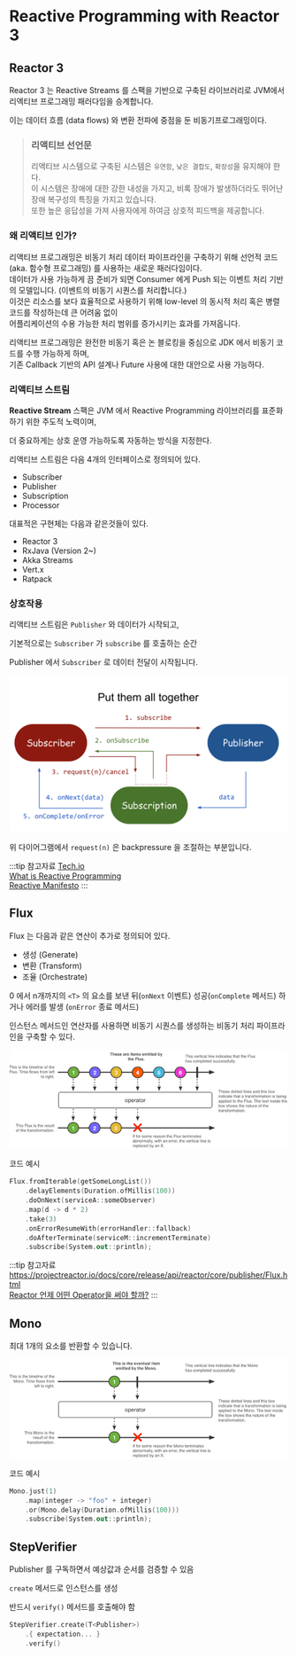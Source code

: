 # Reactive Programming with Reactor 3

## Reactor 3

Reactor 3 는 Reactive Streams 를 스팩을 기반으로 구축된 라이브러리로 JVM에서 리엑티브 프로그래밍 패러다임을 승계합니다.

이는 데이터 흐름 (data flows) 와 변환 전파에 중점을 둔 비동기프로그래밍이다.

> ### 리액티브 선언문
>
> 리액티브 시스템으로 구축된 시스템은 `유연함`, `낮은 결합도`, `확장성`을 유지해야 한다. <br/>
> 이 시스템은 장애에 대한 강한 내성을 가지고, 비록 장애가 발생하더라도 뛰어난 장애 복구성의 특징을 가지고 있습니다. <br/>
> 또한 높은 응답성을 가져 사용자에게 하여금 상호적 피드백을 제공합니다.

### 왜 리액티브 인가?

리액티브 프로그래밍은 비동기 처리 데이터 파이프라인을 구축하기 위해 선언적 코드(aka. 함수형 프로그래밍) 를 사용하는 새로운 패러다임이다.<br/>
데이터가 사용 가능하게 끔 준비가 되면 Consumer 에게 Push 되는 이벤트 처리 기반의 모델입니다. (이벤트의 비동기 시퀀스를 처리합니다.)<br/>
이것은 리소스를 보다 효율적으로 사용하기 위해 low-level 의 동시적 처리 혹은 병렬 코드를 작성하는데 큰 어려움 없이<br/>
어플리케이션의 수용 가능한 처리 범위를 증가시키는 효과를 가져옵니다.

리액티브 프로그래밍은 완전한 비동기 혹은 논 블로킹을 중심으로 JDK 에서 비동기 코드를 수행 가능하게 하며,<br/>
기존 Callback 기반의 API 설계나 Future 사용에 대한 대안으로 사용 가능하다.

### 리액티브 스트림

**Reactive Stream** 스팩은 JVM 에서 Reactive Programming 라이브러리를 표준화 하기 위한 주도적 노력이며,

더 중요하게는 상호 운영 가능하도록 자동하는 방식을 지정한다.

리액티브 스트림은 다음 4개의 인터페이스로 정의되어 있다.

* Subscriber
* Publisher
* Subscription
* Processor

대표적은 구현체는 다음과 같은것들이 있다.

* Reactor 3
* RxJava (Version 2~)
* Akka Streams
* Vert.x
* Ratpack

### 상호작용

리액티브 스트림은 `Publisher` 와 데이터가 시작되고,

기본적으로는 `Subscriber` 가 `subscribe` 를 호출하는 순간

Publisher 에서 `Subscriber` 로 데이터 전달이 시작됩니다.

![Put them all together](/img/A123.png)

위 다이어그램에서 `request(n)` 은 backpressure 을 조절하는 부분입니다.

:::tip 참고자료
[Tech.io](https://tech.io/playgrounds/929/reactive-programming-with-reactor-3/Intro)<br/>
[What is Reactive Programming](https://medium.com/@kevalpatel2106/what-is-reactive-programming-da37c1611382)<br/>
[Reactive Manifesto](https://www.reactivemanifesto.org/)
:::

## Flux

Flux 는 다음과 같은 연산이 추가로 정의되어 있다.

* 생성 (Generate)
* 변환 (Transform)
* 조율 (Orchestrate)

0 에서 n개까지의 `<T>` 의 요소를 보낸 뒤(`onNext` 이벤트) 성공(`onComplete` 메서드) 하거나 에러를 발생 (`onError` 종료 메서드)

인스턴스 메서드인 연산자를 사용하면 비동기 시퀀스를 생성하는 비동기 처리 파이프라인을 구축할 수 있다.

![flux diagram](/img/A124.png)

코드 예시

```kotlin
Flux.fromIterable(getSomeLongList())
    .delayElements(Duration.ofMillis(100))
    .doOnNext(serviceA::someObserver)
    .map(d -> d * 2)
    .take(3)
    .onErrorResumeWith(errorHandler::fallback)
    .doAfterTerminate(serviceM::incrementTerminate)
    .subscribe(System.out::println);
```

:::tip 참고자료
<https://projectreactor.io/docs/core/release/api/reactor/core/publisher/Flux.html><br/>
[Reactor 언제 어떤 Operator을 써야 할까?](https://luvstudy.tistory.com/100)
:::

## Mono

최대 1개의 요소를 반환할 수 있습니다.

![mono diagram](/img/A125.png)

코드 예시

```kotlin
Mono.just(1)
    .map(integer -> "foo" + integer)
    .or(Mono.delay(Duration.ofMillis(100)))
    .subscribe(System.out::println);
```

## StepVerifier

Publisher 를 구독하면서 예상값과 순서를 검증할 수 있음

`create` 메서드로 인스턴스를 생성

반드시 `verify()` 메서드를 호출해야 함

```kotlin
StepVerifier.create(T<Publisher>)
    .{ expectation... }
    .verify()
```
